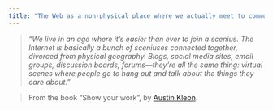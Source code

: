 ```yaml
---
title: "The Web as a non-physical place where we actually meet to communicate and coordinate with others."
---
```

>*“We live in an age where it’s easier than ever to join a scenius. The Internet is basically a bunch of sceniuses connected together, divorced from physical geography. Blogs, social media sites, email groups, discussion boards, forums—they’re all the same thing: virtual scenes where people go to hang out and talk about the things they care about.”*

>From the book “Show your work”, by [Austin Kleon](https://austinkleon.com/).
